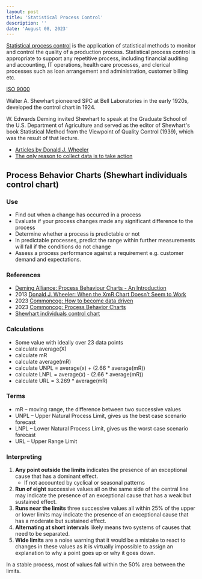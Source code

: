 ```yaml
---
layout: post
title: 'Statistical Process Control'
description: ''
date: 'August 08, 2023'
---
```


[Statistical process control](https://en.wikipedia.org/wiki/Statistical_process_control) is the application of statistical methods to monitor and control the quality of a production process. Statistical process control is appropriate to support any repetitive process, including financial auditing and accounting, IT operations, health care processes, and clerical processes such as loan arrangement and administration, customer billing etc.

[ISO 9000](https://en.wikipedia.org/wiki/ISO_9000)

Walter A. Shewhart pioneered SPC at Bell Laboratories in the early 1920s, developed the control chart in 1924.

W. Edwards Deming invited Shewhart to speak at the Graduate School of the U.S. Department of Agriculture and served as the editor of Shewhart's book Statistical Method from the Viewpoint of Quality Control (1939), which was the result of that lecture.

- [Articles by Donald J. Wheeler](http://www.spcpress.com/reading_room.php)
- [The only reason to collect data is to take action](http://www.spcpress.com/pdf/other/WWS_The_Only_Reason.pdf)

## Process Behavior Charts (Shewhart individuals control chart)

### Use

- Find out when a change has occurred in a process
- Evaluate if your process changes made any significant difference to the process
- Determine whether a process is predictable or not
- In predictable processes, predict the range within further measurements will fall if the conditions do not change
- Assess a process performance against a requirement e.g. customer demand and expectations.

### References

- [Deming Alliance: Process Behaviour Charts - An Introduction](https://demingalliance.org/resources/articles/process-behaviour-charts-an-introduction)
- 2013 [Donald J. Wheeler: When the XmR Chart Doesn’t Seem to Work](http://www.spcpress.com/pdf/DJW251.pdf)
- 2023 [Commoncog: How to become data driven](https://commoncog.com/how-to-become-data-driven/)
- 2023 [Commoncog: Process Behavior Charts](https://commoncog.com/process-behaviour-charts-more-than-you-need/)
- [Shewhart individuals control chart](https://en.wikipedia.org/wiki/Shewhart_individuals_control_chart)

### Calculations

- Some value with ideally over 23 data points
- calculate average(X)
- calculate mR
- calculate average(mR)
- calculate UNPL = average(x) + (2.66 * average(mR))
- calculate LNPL = average(x) - (2.66 * average(mR))
- calculate URL = 3.269 * average(mR)

### Terms

- mR – moving range, the difference between two successive values
- UNPL – Upper Natural Process Limit, gives us the best case scenario forecast
- LNPL – Lower Natural Process Limit, gives us the worst case scenario forecast
- URL – Upper Range Limit

### Interpreting

1. **Any point outside the limits** indicates the presence of an exceptional cause that has a dominant effect.
    - If not accounted by cyclical or seasonal patterns
2. **Run of eight** successive values all on the same side of the central line may indicate the presence of an exceptional cause that has a weak but sustained effect.
3. **Runs near the limits** three successive values all within 25% of the upper or lower limits may indicate the presence of an exceptional cause that has a moderate but sustained effect.
4. **Alternating at short intervals** likely means two systems of causes that need to be separated.
5. **Wide limits** are a noise warning that it would be a mistake to react to changes in these values as it is virtually impossible to assign an explanation to why a point goes up or why it goes down.

In a stable process, most of values fall within the 50% area between the limits.
